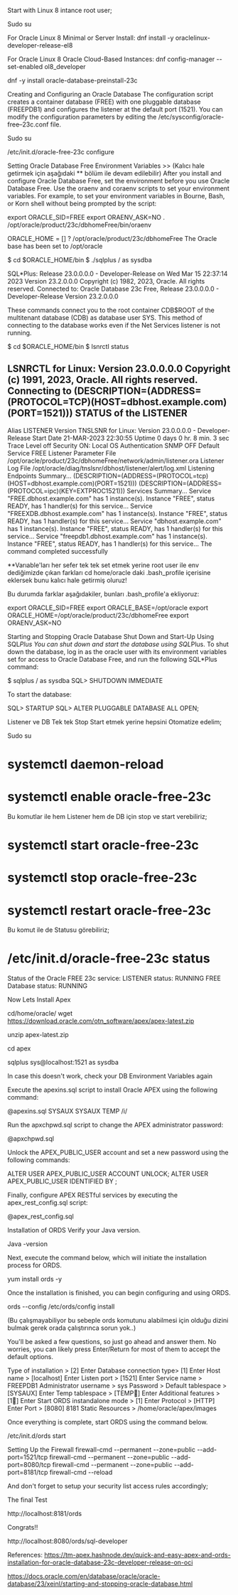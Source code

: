 Start with Linux 8 intance root user;

Sudo su


For Oracle Linux 8 Minimal or Server Install:
dnf install -y oraclelinux-developer-release-el8

For Oracle Linux 8 Oracle Cloud-Based Instances:
dnf config-manager --set-enabled ol8_developer 

dnf -y install oracle-database-preinstall-23c


Creating and Configuring an Oracle Database
The configuration script creates a container database (FREE) with one pluggable database (FREEPDB1) and configures the listener at the default port (1521). 
You can modify the configuration parameters by editing the /etc/sysconfig/oracle-free–23c.conf file. 

Sudo su

/etc/init.d/oracle-free-23c configure


Setting Oracle Database Free Environment Variables >> (Kalıcı hale getirmek için aşağıdaki ** bölüm ile devam edilebilir)
After you install and configure Oracle Database Free, set the environment before you use Oracle Database Free. 
Use the oraenv and coraenv scripts to set your environment variables. 
For example, to set your environment variables in Bourne, Bash, or Korn shell without being prompted by the script:


export ORACLE_SID=FREE 
export ORAENV_ASK=NO 
. /opt/oracle/product/23c/dbhomeFree/bin/oraenv

ORACLE_HOME = [] ? /opt/oracle/product/23c/dbhomeFree
The Oracle base has been set to /opt/oracle

$ cd $ORACLE_HOME/bin
$ ./sqlplus / as sysdba


SQL*Plus: Release 23.0.0.0.0 - Developer-Release on Wed Mar 15 22:37:14 2023
Version 23.2.0.0.0
Copyright (c) 1982, 2023, Oracle.  All rights reserved.
Connected to:
Oracle Database 23c Free, Release 23.0.0.0.0 - Developer-Release
Version 23.2.0.0.0


These commands connect you to the root container CDB$ROOT of the multitenant database (CDB) as database user SYS. This method of connecting to the database works even if the Net Services listener is not running. 


$ cd $ORACLE_HOME/bin
$ lsnrctl status

LSNRCTL for Linux: Version 23.0.0.0.0
Copyright (c) 1991, 2023, Oracle. All rights reserved.
Connecting to (DESCRIPTION=(ADDRESS=(PROTOCOL=TCP)(HOST=dbhost.example.com)(PORT=1521)))
STATUS of the LISTENER
------------------------
Alias                     LISTENER
Version                   TNSLSNR for Linux: Version 23.0.0.0.0 - Developer-Release
Start Date                21-MAR-2023 22:30:55
Uptime                    0 days 0 hr. 8 min. 3 sec
Trace Level               off
Security                  ON: Local OS Authentication
SNMP                      OFF
Default Service           FREE
Listener Parameter File /opt/oracle/product/23c/dbhomeFree/network/admin/listener.ora
Listener Log File /opt/oracle/diag/tnslsnr/dbhost/listener/alert/log.xml
Listening Endpoints Summary...
  (DESCRIPTION=(ADDRESS=(PROTOCOL=tcp)(HOST=dbhost.example.com)(PORT=1521)))
  (DESCRIPTION=(ADDRESS=(PROTOCOL=ipc)(KEY=EXTPROC1521)))
Services Summary...
Service "FREE.dbhost.example.com" has 1 instance(s).
  Instance "FREE", status READY, has 1 handler(s) for this service...
Service "FREEXDB.dbhost.example.com" has 1 instance(s).
  Instance "FREE", status READY, has 1 handler(s) for this service...
Service "dbhost.example.com" has 1 instance(s).
  Instance "FREE", status READY, has 1 handler(s) for this service...
Service "freepdb1.dbhost.example.com" has 1 instance(s).
  Instance "FREE", status READY, has 1 handler(s) for this service...
The command completed successfully


**Varıable'ları her sefer tek tek set etmek yerine root user ile env dediğimizde çıkan farkları cd home/oracle daki .bash_profile içerisine eklersek bunu kalıcı hale getirmiş oluruz!

Bu durumda farklar aşağıdakiler, bunları .bash_profile'a ekliyoruz:

export ORACLE_SID=FREE
export ORACLE_BASE=/opt/oracle
export ORACLE_HOME=/opt/oracle/product/23c/dbhomeFree
export ORAENV_ASK=NO





Starting and Stopping Oracle Database
Shut Down and Start-Up Using SQL*Plus
You can shut down and start the database using SQL*Plus.
To shut down the database, log in as the oracle user with its environment variables set for access to Oracle Database Free, and run the following SQL*Plus command: 

$ sqlplus / as sysdba
SQL> SHUTDOWN IMMEDIATE

To start the database:

SQL> STARTUP
SQL> ALTER PLUGGABLE DATABASE ALL OPEN;


Listener ve DB Tek tek Stop Start etmek yerine hepsini Otomatize edelim;

Sudo su
# systemctl daemon-reload
# systemctl enable oracle-free-23c

Bu komutlar ile hem Listener hem de DB için stop ve start verebiliriz;

# systemctl start oracle-free-23c
# systemctl stop oracle-free-23c
# systemctl restart oracle-free-23c

Bu komut ile de Statusu görebiliriz;

# /etc/init.d/oracle-free-23c status

Status of the Oracle FREE 23c service:
LISTENER status: RUNNING
FREE Database status: RUNNING



Now Lets Install Apex

cd/home/oracle/ 
wget https://download.oracle.com/otn_software/apex/apex-latest.zip

unzip apex-latest.zip

cd apex

sqlplus sys@localhost:1521 as sysdba

In case this doesn't work, check your DB Environment Variables again

Execute the apexins.sql script to install Oracle APEX using the following command:

@apexins.sql SYSAUX SYSAUX TEMP /i/


Run the apxchpwd.sql script to change the APEX administrator password:

@apxchpwd.sql


Unlock the APEX_PUBLIC_USER account and set a new password using the following commands:

ALTER USER APEX_PUBLIC_USER ACCOUNT UNLOCK;
ALTER USER APEX_PUBLIC_USER IDENTIFIED BY <password>;

Finally, configure APEX RESTful services by executing the apex_rest_config.sql script:

@apex_rest_config.sql


Installation of ORDS
Verify your Java version.

Java -version


Next, execute the command below, which will initiate the installation process for ORDS.

yum install ords -y


Once the installation is finished, you can begin configuring and using ORDS.

ords --config /etc/ords/config install

(Bu çalışmayabiliyor bu sebeple ords komutunu alabilmesi için olduğu dizini bulmak gerek orada çalıştırınca sorun yok..)

You'll be asked a few questions, so just go ahead and answer them. No worries, you can likely press Enter/Return for most of them to accept the default options.

Type of installation > [2] Enter 
Database connection type> [1] Enter
Host name > [localhost] Enter
Listen port > [1521] Enter
Service name > FREEPDB1
Administrator username > sys
Password > 
Default tablespace > [SYSAUX] Enter
Temp tablespace > [TEMP] Enter
Additional features > [1] Enter
Start ORDS instandalone mode > [1] Enter
Protocol > [HTTP] Enter
Port > [8080] 8181
Static Resources > /home/oracle/apex/images


Once everything is complete, start ORDS using the command below.

/etc/init.d/ords start


Setting Up the Firewall
firewall-cmd --permanent --zone=public --add-port=1521/tcp
firewall-cmd --permanent --zone=public --add-port=8080/tcp
firewall-cmd --permanent --zone=public --add-port=8181/tcp
firewall-cmd --reload

And don't forget to setup your security list access rules accordingly;



The final Test

http://localhost:8181/ords



Congrats!!

http://localhost:8080/ords/sql-developer




References:
https://tm-apex.hashnode.dev/quick-and-easy-apex-and-ords-installation-for-oracle-database-23c-developer-release-on-oci

https://docs.oracle.com/en/database/oracle/oracle-database/23/xeinl/starting-and-stopping-oracle-database.html




